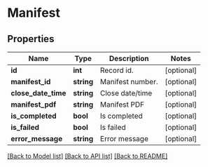 # Manifest

## Properties
Name | Type | Description | Notes
------------ | ------------- | ------------- | -------------
**id** | **int** | Record id. | [optional] 
**manifest_id** | **string** | Manifest number. | [optional] 
**close_date_time** | **string** | Close date/time | [optional] 
**manifest_pdf** | **string** | Manifest PDF | [optional] 
**is_completed** | **bool** | Is completed | [optional] 
**is_failed** | **bool** | Is failed | [optional] 
**error_message** | **string** | Error message | [optional] 

[[Back to Model list]](../../README.md#documentation-for-models) [[Back to API list]](../../README.md#documentation-for-api-endpoints) [[Back to README]](../../README.md)

